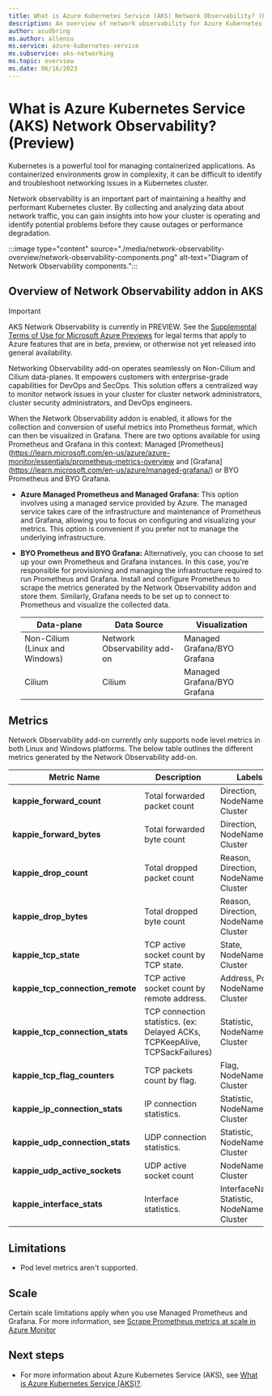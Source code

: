 ```yaml
---
title: What is Azure Kubernetes Service (AKS) Network Observability? (Preview)
description: An overview of network observability for Azure Kubernetes Service (AKS).
author: asudbring
ms.author: allensu
ms.service: azure-kubernetes-service
ms.subservice: aks-networking
ms.topic: overview
ms.date: 06/16/2023
---
```


# What is Azure Kubernetes Service (AKS) Network Observability? (Preview)

Kubernetes is a powerful tool for managing containerized applications. As containerized environments grow in complexity, it can be difficult to identify and troubleshoot networking issues in a Kubernetes cluster.

Network observability is an important part of maintaining a healthy and performant Kubernetes cluster. By collecting and analyzing data about network traffic, you can gain insights into how your cluster is operating and identify potential problems before they cause outages or performance degradation.

:::image type="content" source="./media/network-observability-overview/network-observability-components.png" alt-text="Diagram of Network Observability components.":::

## Overview of Network Observability addon in AKS

> [!IMPORTANT]
> AKS Network Observability is currently in PREVIEW.
> See the [Supplemental Terms of Use for Microsoft Azure Previews](https://azure.microsoft.com/support/legal/preview-supplemental-terms/) for legal terms that apply to Azure features that are in beta, preview, or otherwise not yet released into general availability.

Networking Observability add-on operates seamlessly on Non-Cilium and Cilium data-planes. It empowers customers with enterprise-grade capabilities for DevOps and SecOps. This solution offers a centralized way to monitor network issues in your cluster for cluster network administrators, cluster security administrators, and DevOps engineers.

When the Network Observability addon is enabled, it allows for the collection and conversion of useful metrics into Prometheus format, which can then be visualized in Grafana. There are two options available for using Prometheus and Grafana in this context: Managed [Prometheus] (https://learn.microsoft.com/en-us/azure/azure-monitor/essentials/prometheus-metrics-overview and [Grafana]  (https://learn.microsoft.com/en-us/azure/managed-grafana/) or BYO Prometheus and BYO Grafana.

* **Azure Managed Prometheus and Managed Grafana:** This option involves using a managed service provided by Azure. The managed service takes care of the infrastructure and maintenance of Prometheus and Grafana, allowing you to focus on configuring and visualizing your metrics. This option is convenient if you prefer not to manage the underlying infrastructure.

* **BYO Prometheus and BYO Grafana:** Alternatively, you can choose to set up your own Prometheus and Grafana instances. In this case, you're responsible for provisioning and managing the infrastructure required to run Prometheus and Grafana. Install and configure Prometheus to scrape the metrics generated by the Network Observability addon and store them. Similarly, Grafana needs to be set up to connect to Prometheus and visualize the collected data.

    | Data-plane | Data Source | Visualization |
    |-------------|------------|-------|
    | Non-Cilium (Linux and Windows) | Network Observability add-on  | Managed Grafana/BYO Grafana |
    |Cilium | Cilium | Managed Grafana/BYO Grafana |

## Metrics

 Network Observability add-on currently only supports node level metrics in both Linux and Windows platforms. The below table outlines the different metrics generated by the Network Observability add-on.

| Metric Name | Description | Labels | Linux | Windows |
|-------------|-------------|--------|-------|---------|
| **kappie_forward_count** | Total forwarded packet count | Direction, NodeName, Cluster | Yes | Yes |
| **kappie_forward_bytes** | Total forwarded byte count | Direction, NodeName, Cluster | Yes | Yes |
| **kappie_drop_count** | Total dropped packet count | Reason, Direction, NodeName, Cluster | Yes | Yes |
| **kappie_drop_bytes** | Total dropped byte count | Reason, Direction, NodeName, Cluster | Yes | Yes |
| **kappie_tcp_state** | TCP active socket count by TCP state. | State, NodeName, Cluster | Yes | Yes |
| **kappie_tcp_connection_remote** | TCP active socket count by remote address. | Address, Port, NodeName, Cluster | Yes | No |
| **kappie_tcp_connection_stats** | TCP connection statistics. (ex: Delayed ACKs, TCPKeepAlive, TCPSackFailures) | Statistic, NodeName, Cluster | Yes | Yes |
| **kappie_tcp_flag_counters** | TCP packets count by flag. | Flag, NodeName, Cluster | Yes | Yes |
| **kappie_ip_connection_stats** | IP connection statistics. | Statistic, NodeName, Cluster | Yes | No |
| **kappie_udp_connection_stats** | UDP connection statistics. | Statistic, NodeName, Cluster | Yes | No |
| **kappie_udp_active_sockets** | UDP active socket count | NodeName, Cluster | Yes | No |
| **kappie_interface_stats** | Interface statistics. | InterfaceName, Statistic, NodeName, Cluster | Yes | Yes |

## Limitations

* Pod level metrics aren't supported.

## Scale

Certain scale limitations apply when you use Managed Prometheus and Grafana. For more information, see [Scrape Prometheus metrics at scale in Azure Monitor](/azure/azure-monitor/essentials/prometheus-metrics-scrape-scale)

## Next steps

- For more information about Azure Kubernetes Service (AKS), see [What is Azure Kubernetes Service (AKS)?](/azure/aks/intro-kubernetes).
